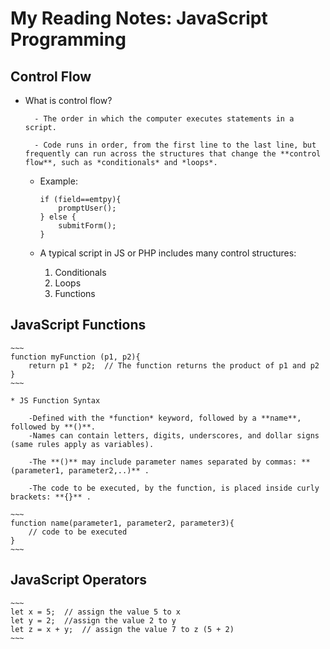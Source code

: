 # My Reading Notes: JavaScript Programming

## Control Flow

* What is control flow?

        - The order in which the computer executes statements in a script.

        - Code runs in order, from the first line to the last line, but frequently can run across the structures that change the **control flow**, such as *conditionals* and *loops*.  

    * Example:

        ~~~
        if (field==emtpy){
            promptUser();
        } else {
            submitForm();
        }
        ~~~

    * A typical script in JS or PHP includes  many control structures:
        1. Conditionals
        2. Loops
        3. Functions

## JavaScript Functions

    ~~~
    function myFunction (p1, p2){
        return p1 * p2;  // The function returns the product of p1 and p2
    }
    ~~~

    * JS Function Syntax

        -Defined with the *function* keyword, followed by a **name**, followed by **()**.
        -Names can contain letters, digits, underscores, and dollar signs (same rules apply as variables).

        -The **()** may include parameter names separated by commas: **(parameter1, parameter2,..)** .

        -The code to be executed, by the function, is placed inside curly brackets: **{}** .

    ~~~
    function name(parameter1, parameter2, parameter3){
        // code to be executed
    }
    ~~~

## JavaScript Operators

    ~~~
    let x = 5;  // assign the value 5 to x
    let y = 2;  //assign the value 2 to y
    let z = x + y;  // assign the value 7 to z (5 + 2)
    ~~~